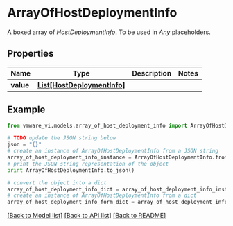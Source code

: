 # ArrayOfHostDeploymentInfo

A boxed array of *HostDeploymentInfo*. To be used in *Any* placeholders. 

## Properties
Name | Type | Description | Notes
------------ | ------------- | ------------- | -------------
**value** | [**List[HostDeploymentInfo]**](HostDeploymentInfo.md) |  | 

## Example

```python
from vmware_vi.models.array_of_host_deployment_info import ArrayOfHostDeploymentInfo

# TODO update the JSON string below
json = "{}"
# create an instance of ArrayOfHostDeploymentInfo from a JSON string
array_of_host_deployment_info_instance = ArrayOfHostDeploymentInfo.from_json(json)
# print the JSON string representation of the object
print ArrayOfHostDeploymentInfo.to_json()

# convert the object into a dict
array_of_host_deployment_info_dict = array_of_host_deployment_info_instance.to_dict()
# create an instance of ArrayOfHostDeploymentInfo from a dict
array_of_host_deployment_info_form_dict = array_of_host_deployment_info.from_dict(array_of_host_deployment_info_dict)
```
[[Back to Model list]](../README.md#documentation-for-models) [[Back to API list]](../README.md#documentation-for-api-endpoints) [[Back to README]](../README.md)


